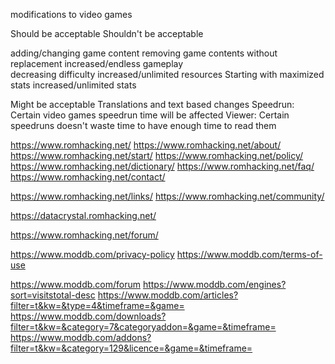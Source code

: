 modifications to video games

Should be acceptable				Shouldn't be acceptable

adding/changing game content		removing game contents without replacement
increased/endless gameplay			
									decreasing difficulty
									increased/unlimited resources
Starting with maximized stats		increased/unlimited stats

Might be acceptable
Translations and text based changes			Speedrun: Certain video games speedrun time will be affected
											Viewer: Certain speedruns doesn't waste time to have enough time to read them


https://www.romhacking.net/
https://www.romhacking.net/about/
https://www.romhacking.net/start/
https://www.romhacking.net/policy/
https://www.romhacking.net/dictionary/
https://www.romhacking.net/faq/
https://www.romhacking.net/contact/

https://www.romhacking.net/links/
https://www.romhacking.net/community/

https://datacrystal.romhacking.net/

https://www.romhacking.net/forum/



https://www.moddb.com/privacy-policy
https://www.moddb.com/terms-of-use

https://www.moddb.com/forum
https://www.moddb.com/engines?sort=visitstotal-desc
https://www.moddb.com/articles?filter=t&kw=&type=4&timeframe=&game=
https://www.moddb.com/downloads?filter=t&kw=&category=7&categoryaddon=&game=&timeframe=
https://www.moddb.com/addons?filter=t&kw=&category=129&licence=&game=&timeframe=
